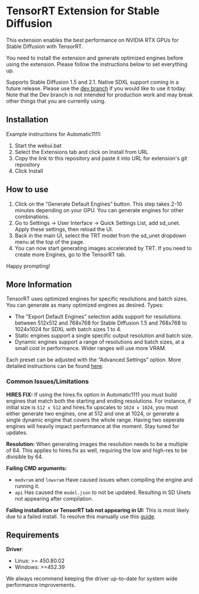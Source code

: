 # TensorRT Extension for Stable Diffusion 

This extension enables the best performance on NVIDIA RTX GPUs for Stable Diffusion with TensorRT. 

You need to install the extension and generate optimized engines before using the extension. Please follow the instructions below to set everything up. 

Supports Stable Diffusion 1.5 and 2.1. Native SDXL support coming in a future release. Please use the [dev branch](https://github.com/AUTOMATIC1111/stable-diffusion-webui/tree/dev) if you would like to use it today. Note that the Dev branch is not intended for production work and may break other things that you are currently using.

## Installation

Example instructions for Automatic1111:

1. Start the webui.bat
2. Select the Extensions tab and click on Install from URL
3. Copy the link to this repository and paste it into URL for extension's git repository
4. Click Install

## How to use

1. Click on the “Generate Default Engines” button. This step takes 2-10 minutes depending on your GPU. You can generate engines for other combinations. 
2. Go to Settings → User Interface → Quick Settings List, add sd_unet. Apply these settings, then reload the UI.
3. Back in the main UI, select the TRT model from the sd_unet dropdown menu at the top of the page. 
4. You can now start generating images accelerated by TRT. If you need to create more Engines, go to the TensorRT tab. 

Happy prompting!

## More Information

TensorRT uses optimized engines for specific resolutions and batch sizes. You can generate as many optimized engines as desired. Types:

- The "Export Default Engines” selection adds support for resolutions between 512x512 and 768x768 for Stable Diffusion 1.5 and 768x768 to 1024x1024 for SDXL with batch sizes 1 to 4.
- Static engines support a single specific output resolution and batch size. 
- Dynamic engines support a range of resolutions and batch sizes, at a small cost in performance. Wider ranges will use more VRAM. 

Each preset can be adjusted with the “Advanced Settings” option. More detailed instructions can be found [here](https://nvidia.custhelp.com/app/answers/detail/a_id/5487/~/tensorrt-extension-for-stable-diffusion-web-ui).

### Common Issues/Limitations

**HIRES FIX:** If using the hires.fix option in Automatic1111 you must build engines that match both the starting and ending resolutions. For instance, if initial size is `512 x 512` and hires.fix upscales to `1024 x 1024`, you must either generate two engines, one at 512 and one at 1024, or generate a single dynamic engine that covers the whole range.
Having two seperate engines will heavily impact performance at the moment. Stay tuned for updates.

**Resolution:** When generating images the resolution needs to be a multiple of 64. This applies to hires.fix as well, requiring the low and high-res to be divisible by 64.

**Failing CMD arguments:**

- `medvram` and `lowvram` Have caused issues when compiling the engine and running it.
- `api` Has caused the `model.json` to not be updated. Resulting in SD Unets not appearing after compilation.

**Failing installation or TensorRT tab not appearing in UI:** This is most likely due to a failed install. To resolve this manually use this [guide](https://github.com/NVIDIA/Stable-Diffusion-WebUI-TensorRT/issues/27#issuecomment-1767570566).

## Requirements

**Driver**:

- Linux: >= 450.80.02
- Windows: >=452.39

We always recommend keeping the driver up-to-date for system wide performance improvements.